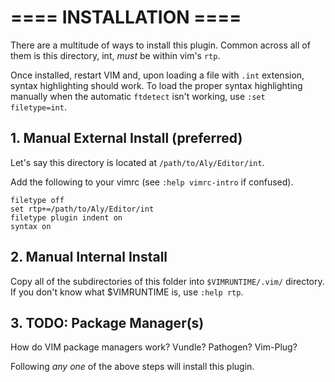 # ==== INSTALLATION ====

There are a multitude of ways to install this plugin. Common across all of them is this directory, int, *must* be within vim's `rtp`.

Once installed, restart VIM and, upon loading a file with `.int` extension, syntax highlighting should work. To load the proper syntax highlighting manually when the automatic `ftdetect` isn't working, use `:set filetype=int`.

## 1. Manual External Install (preferred)

Let's say this directory is located at `/path/to/Aly/Editor/int`.

Add the following to your vimrc (see `:help vimrc-intro` if confused).

```vim
filetype off
set rtp+=/path/to/Aly/Editor/int
filetype plugin indent on
syntax on
```

## 2. Manual Internal Install

Copy all of the subdirectories of this folder into `$VIMRUNTIME/.vim/` directory. If you don't know what $VIMRUNTIME is, use `:help rtp`.

## 3. TODO: Package Manager(s)

How do VIM package managers work? Vundle? Pathogen? Vim-Plug?

Following *any one* of the above steps will install this plugin.